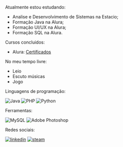 Atualmente estou estudando:

- Analise e Desenvolvimento de Sistemas na Estacio;
- Formação Java na Alura;
- Formação UI/UX na Alura;
- Formação SQL na Alura.

Cursos concluidos:

- Alura: [Certificados](https://cursos.alura.com.br/user/luizaki)

No meu tempo livre:
- Leio
- Escuto músicas
- Jogo

Linguagens de programação:

![Java](https://img.shields.io/badge/java-%23ED8B00.svg?style=for-the-badge&logo=java&logoColor=white) ![PHP](https://img.shields.io/badge/php-%23777BB4.svg?style=for-the-badge&logo=php&logoColor=white) 
![Python](https://img.shields.io/badge/python-3670A0?style=for-the-badge&logo=python&logoColor=ffdd54)

Ferramentas:

![MySQL](https://img.shields.io/badge/mysql-%2300f.svg?style=for-the-badge&logo=mysql&logoColor=white) 
![Adobe Photoshop](https://img.shields.io/badge/adobe%20photoshop-%2331A8FF.svg?style=for-the-badge&logo=adobe%20photoshop&logoColor=white)

Redes sociais:

[![linkedin](https://img.shields.io/badge/LinkedIn-0077B5?style=for-the-badge&logo=linkedin&logoColor=white)](https://www.linkedin.com/in/luiz-alexandre-masuzaki-da-silva-688b87249/) 
[![steam](https://img.shields.io/badge/Steam-005C84?style=for-the-badge&logo=steam&logoColor=white)](https://steamcommunity.com/id/L-Alexandre//)
